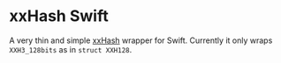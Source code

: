 xxHash Swift
============

A very thin and simple [xxHash](https://github.com/Cyan4973/xxHash) wrapper for Swift.
Currently it only wraps `XXH3_128bits` as in `struct XXH128`.
